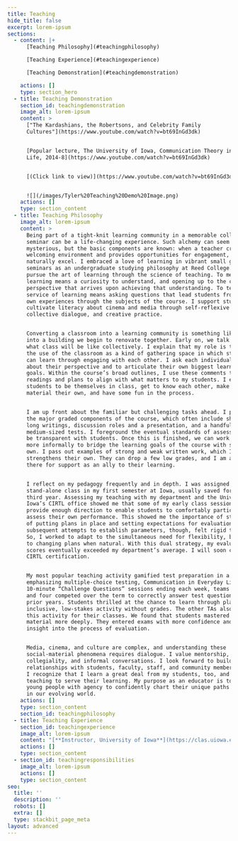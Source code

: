 ```yaml
---
title: Teaching
hide_title: false
excerpt: lorem-ipsum
sections:
  - content: |+
      [Teaching Philosophy](#teachingphilosophy)

      [Teaching Experience](#teachingexperience)

      [Teaching Demonstration](#teachingdemonstration)

    actions: []
    type: section_hero
  - title: Teaching Demonstration
    section_id: teachingdemonstration
    image_alt: lorem-ipsum
    content: >
      ["The Kardashians, the Robertsons, and Celebrity Family
      Cultures"](https://www.youtube.com/watch?v=bt69InGd3dk)


      [Popular lecture, The University of Iowa, Communication Theory in Everyday
      Life, 2014-8](https://www.youtube.com/watch?v=bt69InGd3dk)


      [(Click link to view)](https://www.youtube.com/watch?v=bt69InGd3dk)


      ![](/images/Tyler%20Teaching%20Demo%20Image.png)
    actions: []
    type: section_content
  - title: Teaching Philosophy
    image_alt: lorem-ipsum
    content: >
      Being part of a tight-knit learning community in a memorable college
      seminar can be a life-changing experience. Such alchemy can seem
      mysterious, but the basic components are known: when a teacher creates a
      welcoming environment and provides opportunities for engagement, students
      naturally excel. I embraced a love of learning in vibrant small group
      seminars as an undergraduate studying philosophy at Reed College. I now
      pursue the art of learning through the science of teaching. To me,
      learning means a curiosity to understand, and opening up to the change in
      perspective that arrives upon achieving that understanding. To teach in
      service of learning means asking questions that lead students from their
      own experiences through the subjects of the course. I support students to
      cultivate literacy about cinema and media through self-reflexive study,
      collective dialogue, and creative practice.


      Converting a classroom into a learning community is something like moving
      into a building we begin to renovate together. Early on, we talk through
      what class will be like collectively. I explain that my role is to provide
      the use of the classroom as a kind of gathering space in which students
      can learn through engaging with each other. I ask each individual to write
      about their perspective and to articulate their own biggest learning
      goals. Within the course’s broad outlines, I use these comments to adjust
      readings and plans to align with what matters to my students. I encourage
      students to be themselves in class, get to know each other, make the
      material their own, and have some fun in the process.


      I am up front about the familiar but challenging tasks ahead. I present
      the major graded components of the course, which often include short and
      long writings, discussion roles and a presentation, and a handful of
      medium-sized tests. I foreground the eventual standards of assessment to
      be transparent with students. Once this is finished, we can work together
      more informally to bridge the learning goals of the course with students’
      own. I pass out examples of strong and weak written work, which I believe
      strengthens their own. They can drop a few low grades, and I am always
      there for support as an ally to their learning.


      I reflect on my pedagogy frequently and in depth. I was assigned a
      stand-alone class in my first semester at Iowa, usually saved for the
      third year. Assessing my teaching with my department and the University of
      Iowa’s CIRTL office showed me that some of my early class sessions didn’t
      provide enough direction to enable students to comfortably participate and
      assess their own performance. This showed me the importance of structure,
      of putting plans in place and setting expectations for evaluation. My
      subsequent attempts to establish parameters, though, felt rigid to some.
      So, I worked to adapt to the simultaneous need for flexibility, being open
      to changing plans when natural. With this dual strategy, my evaluation
      scores eventually exceeded my department’s average. I will soon complete a
      CIRTL certification.


      My most popular teaching activity gamified test preparation in a course
      emphasizing multiple-choice testing, Communication in Everyday Life. In
      10-minute “Challenge Questions” sessions ending each week, teams of three
      and four competed over the term to correctly answer test questions from
      prior years. Students thrilled at the chance to learn through play in an
      inclusive, low-stakes activity without grades. The other TAs also adopted
      this activity for their classes. We found that students mastered the
      material more deeply. They entered exams with more confidence and more
      insight into the process of evaluation.


      Media, cinema, and culture are complex, and understanding these
      social-material phenomena requires dialogue. I value mentorship,
      collegiality, and informal conversations. I look forward to building
      relationships with students, faculty, staff, and community members alike.
      I recognize that I learn a great deal from my students, too, and craft my
      teaching to serve their learning. My purpose as an educator is to embolden
      young people with agency to confidently chart their unique paths forward
      in our evolving world.
    actions: []
    type: section_content
    section_id: teachingphilosophy
  - title: Teaching Experience
    section_id: teachingexperience
    image_alt: lorem-ipsum
    content: "[**Instructor, University of Iowa**](https://clas.uiowa.edu/commstudies/people/tyler-williams)\n\n2016\tTelevision Criticism\n\n2012-13\tMedia, Advertising, and Society (two terms)\n\n[**Teaching Assistant, University of Iowa**](https://clas.uiowa.edu/commstudies/people/tyler-williams)\n\n2017\tMedia, Music, and Culture\n\n2014-15\tCore Concepts in Communication Studies (two terms)\n\n2014-17\tCommunication Theory in Everyday Life (three terms)\n\n2013-16\tThe Art of Persuading Others (two terms)\n\n**Adjunct Instructor, Mercy College (NY)**\n\n2011\tMedia in America\n\n**Grader, New York University**\n\n2010\tAdvertising and Society\n\n**Assistant Teacher, Public School 9, Brooklyn, NY**\n\n2009-10\tReading and math, first grade classroom, through federal America Reads / America Counts program\n"
    actions: []
    type: section_content
  - section_id: teachingresponsibilities
    image_alt: lorem-ipsum
    actions: []
    type: section_content
seo:
  title: ''
  description: ''
  robots: []
  extra: []
  type: stackbit_page_meta
layout: advanced
---
```

